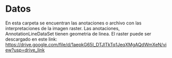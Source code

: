 # Datos

En esta carpeta se encuentran las anotaciones o archivo con las interpretaciones de la imagen raster. Las anotaciones, AnnotationLineDataSet tienen geometria de linea. El raster puede ser descargado en este link: https://drive.google.com/file/d/1aepkG65I_DTJlTkTq1JeqXMgAQdWmXeN/view?usp=drive_link
